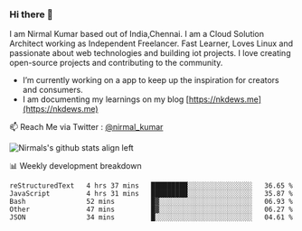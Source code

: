 ### Hi there 👋

 I am Nirmal Kumar based out of India,Chennai. I am a Cloud Solution Architect working as Independent Freelancer. Fast Learner, Loves Linux and passionate about web technologies and building iot projects. I love creating open-source projects and contributing to the community.

- I’m currently working on a app to keep up the inspiration for creators and consumers.
- I am documenting my learnings on my blog [https://nkdews.me](https://nkdews.me)

📫 Reach Me via  Twitter : [@nirmal_kumar](https://twitter.com/nirmal_kumar)

![Nirmals's github stats align left](https://github-readme-stats.vercel.app/api?username=nk-gears&show_icons=true)


📊 Weekly development breakdown

<!--START_SECTION:waka-->
```text
reStructuredText   4 hrs 37 mins   █████████░░░░░░░░░░░░░░░░   36.65 % 
JavaScript         4 hrs 31 mins   █████████░░░░░░░░░░░░░░░░   35.87 % 
Bash               52 mins         █▓░░░░░░░░░░░░░░░░░░░░░░░   06.93 % 
Other              47 mins         █▓░░░░░░░░░░░░░░░░░░░░░░░   06.27 % 
JSON               34 mins         █░░░░░░░░░░░░░░░░░░░░░░░░   04.61 % 
```
<!--END_SECTION:waka-->


